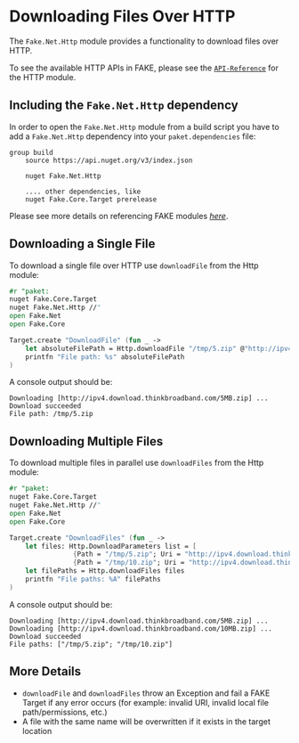 # Downloading Files Over HTTP

The `Fake.Net.Http` module provides a functionality to download files over HTTP.

To see the available HTTP APIs in FAKE, please see the [`API-Reference`]({{root}}reference/fake-net-http.html) for the HTTP module.

## Including the `Fake.Net.Http` dependency

In order to open the `Fake.Net.Http` module from a build script you have to add a `Fake.Net.Http` dependency into your
`paket.dependencies` file:

```
group build
    source https://api.nuget.org/v3/index.json

    nuget Fake.Net.Http

    .... other dependencies, like
    nuget Fake.Core.Target prerelease
```

Please see more details on referencing FAKE modules [*here*]({{root}}articles/fake-modules.html).

## Downloading a Single File

To download a single file over HTTP use `downloadFile` from the Http module:

```fsharp
#r "paket:
nuget Fake.Core.Target
nuget Fake.Net.Http //"
open Fake.Net
open Fake.Core

Target.create "DownloadFile" (fun _ ->
    let absoluteFilePath = Http.downloadFile "/tmp/5.zip" @"http://ipv4.download.thinkbroadband.com/5MB.zip"
    printfn "File path: %s" absoluteFilePath
)
```

A console output should be:
```shell
Downloading [http://ipv4.download.thinkbroadband.com/5MB.zip] ...
Download succeeded
File path: /tmp/5.zip
```

## Downloading Multiple Files

To download multiple files in parallel use `downloadFiles` from the Http module:

```fsharp
#r "paket:
nuget Fake.Core.Target
nuget Fake.Net.Http //"
open Fake.Net
open Fake.Core

Target.create "DownloadFiles" (fun _ ->
    let files: Http.DownloadParameters list = [
                {Path = "/tmp/5.zip"; Uri = "http://ipv4.download.thinkbroadband.com/5MB.zip"};
                {Path = "/tmp/10.zip"; Uri = "http://ipv4.download.thinkbroadband.com/10MB.zip"}]
    let filePaths = Http.downloadFiles files
    printfn "File paths: %A" filePaths
)
```

A console output should be:

```shell
Downloading [http://ipv4.download.thinkbroadband.com/5MB.zip] ...
Downloading [http://ipv4.download.thinkbroadband.com/10MB.zip] ...
Download succeeded
File paths: ["/tmp/5.zip"; "/tmp/10.zip"]
```

## More Details

* `downloadFile` and `downloadFiles` throw an Exception and fail a FAKE Target if any error occurs (for example: invalid URI, invalid local file
   path/permissions, etc.)
* A file with the same name will be overwritten if it exists in the target location
